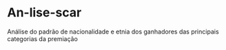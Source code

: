 # An-lise-scar
Análise do padrão de nacionalidade e etnia dos ganhadores das principais categorias da premiação
